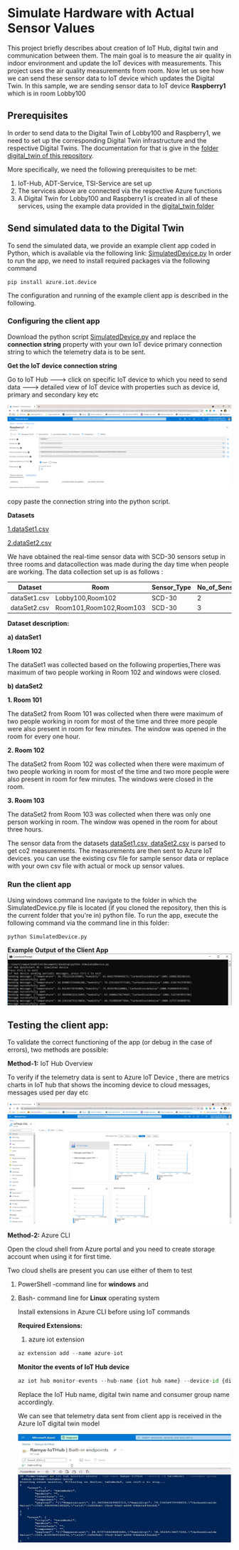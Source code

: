 # Simulate Hardware with Actual Sensor Values

This project briefly describes about creation of IoT Hub, digital twin and communication between them. The main goal is to measure the air quality in indoor environment and update the IoT devices with measurements. This project uses the air quality measurements from room. Now let us see how we can send these sensor data to IoT device which updates the Digital Twin.
In this sample, we are sending sensor data to IoT device **Raspberry1** which is in room Lobby100
## Prerequisites

In order to send data to the Digital Twin of Lobby100 and Raspberry1, we need to set up the corresponding Digital Twin infrastructure and the respective Digital Twins. The documentation for that is give in the [folder digital_twin of this repository](https://github.com/derlehner/IndoorAirQuality_DigitalTwin_Exemplar/tree/main/digital_twin).

More specifically, we need the following prerequisites to be met:
1. IoT-Hub, ADT-Service, TSI-Service are set up
2. The services above are connected via the respective Azure functions
3. A Digital Twin for Lobby100 and Raspberry1 is created in all of these services, using the example data provided in the [digital_twin folder](https://github.com/derlehner/IndoorAirQuality_DigitalTwin_Exemplar/tree/main/digital_twin)

## Send simulated data to the Digital Twin
To send the simulated data, we provide an example client app coded in Python, which is available via the following link: [SimulatedDevice.py](https://github.com/derlehner/IndoorAirQuality_DigitalTwin_Exemplar/blob/main/physical_twin/simulated_hardware/SimulatedDevice.py)
In order to run the app, we need to install required packages via the following command

```
pip install azure.iot.device
```

The configuration and running of the example client app is described in the following.

### Configuring the client app

Download the python script [SimulatedDevice.py](https://github.com/derlehner/IndoorAirQuality_DigitalTwin_Exemplar/blob/main/physical_twin/simulated_hardware/SimulatedDevice.py) and replace the **connection string** property with your own IoT device primary connection string to which the telemetry data is to be sent.

**Get the IoT device connection string**

Go to IoT Hub ---> click on specific IoT device to which you need to send data ---> detailed view of IoT device with properties such as device id, primary and secondary key etc

![IoTconnectionstring](./images/IotDevicePrimaryConnString.png)

copy paste the connection string into the python script.

**Datasets**

[1.dataSet1.csv](https://github.com/derlehner/IndoorAirQuality_DigitalTwin_Exemplar/tree/main/physical_twin/simulated_hardware)

[2.dataSet2.csv](https://github.com/derlehner/IndoorAirQuality_DigitalTwin_Exemplar/tree/main/physical_twin/simulated_hardware)

We have obtained the real-time sensor data with SCD-30 sensors setup in three rooms and datacollection was made during the day time when people are working. The data collection set up is as follows :

| Dataset      | Room                    | Sensor_Type | No_of_Sensors | Time_Span |
| ------------ | ----------------------- | ----------- | ------------- | --------- |
| dataSet1.csv | Lobby100,Room102        | SCD-30      | 2             | 6 hours   |
| dataSet2.csv | Room101,Room102,Room103 | SCD-30      | 3             | 5 hours   |

**Dataset description:**

**a) dataSet1**

**1.Room 102**

The dataSet1 was collected based on the following properties,There was maximum of two people working in Room 102 and windows were closed. 

**b) dataSet2**

**1. Room 101**

The dataSet2 from Room 101 was collected when there were maximum of two people working in room for most of the time and three more people were also present in room for few minutes. The window was opened in the room for every one hour.

**2. Room 102**

The dataSet2 from Room 102 was collected when there were maximum of two people working in room for most of the time and two more people were also present in room for few minutes. The windows were closed in the room.

**3. Room 103**

The dataSet2 from Room 103 was collected when there was only one person working in room. The window was opened in the room for about three hours.

The sensor data from the datasets  [dataSet1.csv, dataSet2.csv](https://github.com/derlehner/IndoorAirQuality_DigitalTwin_Exemplar/tree/main/physical_twin/simulated_hardware) is parsed to get co2 measurements. The  measurements are then sent to Azure IoT devices. you can use the existing csv file for sample sensor data or replace with your own csv file with actual or mock up sensor values.

### Run the client app

Using windows command line navigate to the folder in which the SimulatedDevice.py file is located (if you cloned the repository, then this is the current folder that you're in) python file. To run the app, execute the following command via the command line in this folder:
```python
python SimulatedDevice.py
```
**Example Output of the Client App**
![outputClientApp](./images/SimulatedData_To_IoTDevice1.png)



## Testing the client app:
To validate the correct functioning of the app (or debug in the case of errors), two methods are possible:

**Method-1:** IoT Hub Overview

To verify if the telemetry data is sent to Azure IoT Device , there are metrics charts in IoT hub that shows the incoming device to cloud messages, messages used per day etc

![outputIoTOverview](./images/DataReceived_IotHub.PNG)



**Method-2:** Azure CLI

Open the cloud shell from Azure portal and you need to create storage account when using it for first time.

Two cloud shells are present you can use either of them to test

1. PowerShell -command line for **windows** and 

2. Bash- command line for **Linux** operating system

   Install extensions in Azure CLI before using IoT commands

   **Required Extensions:**

   1. azure iot extension

   ```python
   az extension add --name azure-iot
   ```

   **Monitor the events of IoT Hub device**

   ```python
   az iot hub monitor-events --hub-name {iot hub name} --device-id {digital twin name} --consumer-group {consumer group name of iot hub events}
   ```

   Replace the IoT Hub name, digital twin name and consumer group name accordingly.

   We can see that telemetry data sent from client app is received in the Azure IoT digital twin model

   ![outputAzureCLI](./images/08.jpg)



